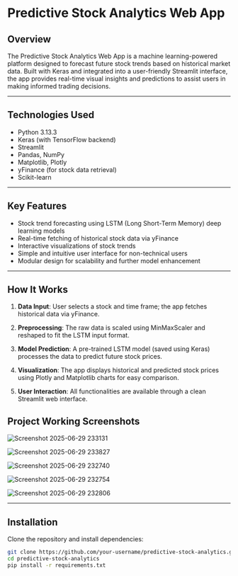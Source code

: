 # Predictive Stock Analytics Web App 
 
## Overview 

The Predictive Stock Analytics Web App is a machine learning-powered platform designed to forecast future stock trends based on historical market data. Built with Keras and integrated into a user-friendly Streamlit interface, the app provides real-time visual insights and predictions to assist users in making informed trading decisions.
 
---   
   
## Technologies Used   
  
- Python 3.13.3   
- Keras (with TensorFlow backend)  
- Streamlit  
- Pandas, NumPy  
- Matplotlib, Plotly  
- yFinance (for stock data retrieval)  
- Scikit-learn  
 
---

## Key Features

- Stock trend forecasting using LSTM (Long Short-Term Memory) deep learning models  
- Real-time fetching of historical stock data via yFinance  
- Interactive visualizations of stock trends  
- Simple and intuitive user interface for non-technical users  
- Modular design for scalability and further model enhancement  

---

## How It Works

1. **Data Input**: User selects a stock and time frame; the app fetches historical data via yFinance.

2. **Preprocessing**: The raw data is scaled using MinMaxScaler and reshaped to fit the LSTM input format.

3. **Model Prediction**: A pre-trained LSTM model (saved using Keras) processes the data to predict future stock prices.

4. **Visualization**: The app displays historical and predicted stock prices using Plotly and Matplotlib charts for easy comparison.

5. **User Interaction**: All functionalities are available through a clean Streamlit web interface.

## Project Working Screenshots

![Screenshot 2025-06-29 233131](https://github.com/user-attachments/assets/5ca55030-636d-4d76-ac46-2a5ce9c19c94)

![Screenshot 2025-06-29 233827](https://github.com/user-attachments/assets/4634a39e-9372-4a5a-9992-6935cdb98d13)

![Screenshot 2025-06-29 232740](https://github.com/user-attachments/assets/b9bbcc44-31b9-4d02-beb8-7de223eb0d9b)

![Screenshot 2025-06-29 232754](https://github.com/user-attachments/assets/ace890dd-bc6e-4fa8-9829-d084872911a1)

![Screenshot 2025-06-29 232806](https://github.com/user-attachments/assets/95891bea-e28a-4407-a9fb-8f5c63fe8983)

--- 
## Installation

Clone the repository and install dependencies:

```bash
git clone https://github.com/your-username/predictive-stock-analytics.git
cd predictive-stock-analytics
pip install -r requirements.txt
